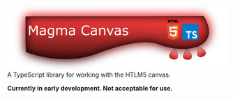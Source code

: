 ![alt text](magmaHead.png "Logo Title Text 1")
A TypeScript library for working with the HTLM5 canvas. 


**Currently in early development. Not acceptable for use.**
